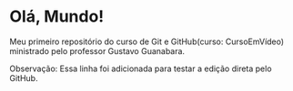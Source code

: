 # Olá, Mundo!
 Meu primeiro repositório do curso de Git e GitHub(curso: CursoEmVídeo) ministrado pelo professor Gustavo Guanabara.
 
 Observação: Essa linha foi adicionada para testar a edição direta pelo GitHub.
